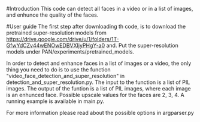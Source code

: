 #Introduction
This code can detect all faces in a video or in a list of images, and enhunce the quality of the faces.

#User guide
The first step after downloading th code, is to download the pretrained super-resolution models from https://drive.google.com/drive/u/1/folders/1T-GfwYdCZv44wENOwEDBVXIjyPHgY-a0 and.
Put the super-resolution models under PAN/experiments/pretrained_models.

In order to detect and enhance faces in a list of images or a video, the only thing you need to do is to use the function "video_face_detection_and_super_resolution" in detection_and_super_resolution.py.
The input to the function is a list of PIL images. The output of the funtion is a list of PIL images, where each image is an enhunced face.
Possible upscale values for the faces are 2, 3, 4.
A running example is available in main.py.

For more information please read about the possible options in argparser.py

